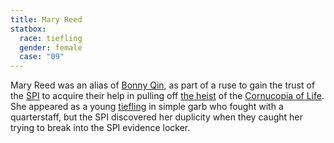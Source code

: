 ```yaml
---
title: Mary Reed
statbox:
  race: tiefling
  gender: female
  case: "09"
---
```


Mary Reed was an alias of [Bonny Qin](bonny-qin), as part of a ruse to gain the trust of the [SPI](../orgs/spi) to acquire their help in pulling off [the heist](../events/case-10) of the [Cornucopia of Life](../relics/cornucopia). She appeared as a young [tiefling](../creatures/tieflings) in simple garb who fought with a quarterstaff, but the SPI discovered her duplicity when they caught her trying to break into the SPI evidence locker.
